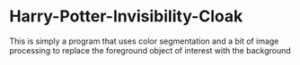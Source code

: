 # Harry-Potter-Invisibility-Cloak
This is simply a program that uses color segmentation and a bit of image processing to replace the foreground object of interest with the background
